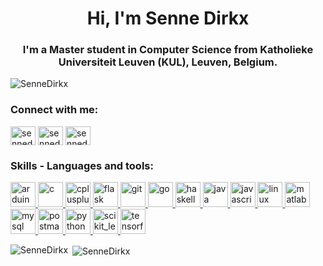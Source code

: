 <h1 align="center">Hi, I'm Senne Dirkx</h1>
<h3 align="center">I'm a Master student in Computer Science from Katholieke Universiteit Leuven (KUL), Leuven, Belgium.</h3>

<p align="left"> <img src="https://komarev.com/ghpvc/?username=SenneDirkx&style=flat-square&color=blueviolet" alt="SenneDirkx" /> </p>

<h3 align="left">Connect with me:</h3>
<p align="left">
<a href="https://linkedin.com/in/sennedirkx" target="_blank"><img align="center" src="https://cdn.jsdelivr.net/npm/simple-icons@3.0.1/icons/linkedin.svg" alt="sennedirkx" height="30" width="40" /></a>
<a href="https://www.leetcode.com/sennedirkx" target="_blank"><img align="center" src="https://cdn.jsdelivr.net/npm/simple-icons@3.0.1/icons/leetcode.svg" alt="sennedirkx" height="30" width="40" /></a>
<a href="mailto:dirkxsenneinc@gmail.com" target="_blank"><img align="center" src="https://www.flaticon.com/svg/static/icons/svg/725/725643.svg" alt="sennedirkx" height="30" width="40" /></a>
</p>

<h3 align="left">Skills - Languages and tools:</h3>
<p align="left"> <a href="https://www.arduino.cc/" target="_blank"> <img src="https://cdn.worldvectorlogo.com/logos/arduino-1.svg" alt="arduino" width="40" height="40"/> </a> 
<a href="https://www.cprogramming.com/" target="_blank"> <img src="https://devicons.github.io/devicon/devicon.git/icons/c/c-original.svg" alt="c" width="40" height="40"/> </a>
<a href="https://www.w3schools.com/cpp/" target="_blank"> <img src="https://devicons.github.io/devicon/devicon.git/icons/cplusplus/cplusplus-original.svg" alt="cplusplus" width="40" height="40"/> </a> 
<a href="https://flask.palletsprojects.com/" target="_blank"> <img src="https://www.vectorlogo.zone/logos/pocoo_flask/pocoo_flask-icon.svg" alt="flask" width="40" height="40"/> </a> 
<a href="https://git-scm.com/" target="_blank"> <img src="https://www.vectorlogo.zone/logos/git-scm/git-scm-icon.svg" alt="git" width="40" height="40"/> </a>
<a href="https://golang.org/" target="_blank"> <img src="https://blog.golang.org/go-brand/Go-Logo/SVG/Go-Logo_Aqua.svg" alt="go" width="40" height="40"/> </a>
<a href="https://www.haskell.org/" target="_blank"> <img src="https://www.vectorlogo.zone/logos/haskell/haskell-vertical.svg" alt="haskell" width="40" height="40"/> </a> 
<a href="https://www.java.com" target="_blank"> <img src="https://devicons.github.io/devicon/devicon.git/icons/java/java-original-wordmark.svg" alt="java" width="40" height="40"/> </a> 
<a href="https://developer.mozilla.org/nl/docs/Web/JavaScript" target="_blank"> <img src="https://cdn.worldvectorlogo.com/logos/javascript.svg" alt="javascript" width="40" height="40"/> </a> 
<a href="https://www.linux.org/" target="_blank"> <img src="https://devicons.github.io/devicon/devicon.git/icons/linux/linux-original.svg" alt="linux" width="40" height="40"/> </a> 
<a href="https://www.mathworks.com/" target="_blank"> <img src="https://raw.githubusercontent.com/simple-icons/simple-icons/master/icons/mathworks.svg" alt="matlab" width="40" height="40"/> </a> 
<a href="https://www.mysql.com/" target="_blank"> <img src="https://devicons.github.io/devicon/devicon.git/icons/mysql/mysql-original-wordmark.svg" alt="mysql" width="40" height="40"/> </a> 
<a href="https://postman.com" target="_blank"> <img src="https://www.vectorlogo.zone/logos/getpostman/getpostman-icon.svg" alt="postman" width="40" height="40"/> </a> 
<a href="https://www.python.org" target="_blank"> <img src="https://devicons.github.io/devicon/devicon.git/icons/python/python-original.svg" alt="python" width="40" height="40"/> </a> 
<a href="https://scikit-learn.org/" target="_blank"> <img src="https://upload.wikimedia.org/wikipedia/commons/0/05/Scikit_learn_logo_small.svg" alt="scikit_learn" width="40" height="40"/> </a> 
<a href="https://www.tensorflow.org" target="_blank"> <img src="https://www.vectorlogo.zone/logos/tensorflow/tensorflow-icon.svg" alt="tensorflow" width="40" height="40"/> </a> 
</p>

<p><img align="left" src="https://github-readme-stats.vercel.app/api/top-langs?username=SenneDirkx&show_icons=true&locale=en&layout=compact" alt="SenneDirkx" /></p>

<p>&nbsp;<img align="center" src="https://github-readme-stats.vercel.app/api?username=SenneDirkx&show_icons=true&locale=en" alt="SenneDirkx" /></p>

